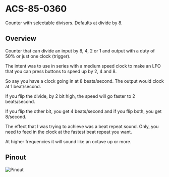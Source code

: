 # ACS-85-0360

Counter with selectable divisors.  Defaults at divide by 8.

## Overview

Counter that can divide an input by 8, 4, 2 or 1 and output with a duty of 50% or just one clock (trigger).

The intent was to use in series with a medium speed clock to make an LFO that you can press buttons to speed up by 2, 4 and 8.

So say you have a clock going in at 8 beats/second.
The output would clock at 1 beat/second.

If you flip the divide, by 2 bit high, the speed will go faster
to 2 beats/second.

If you flip the other bit, you get 4 beats/second and if you
flip both, you get 8/second.

The effect that I was trying to achieve was a beat repeat sound.
Only, you need to feed in the clock at the fastest beat repeat you want.

At higher frequencies it will sound like an octave up or more.

## Pinout

![Pinout](https://github.com/robstave/ArduinoComponentSketches/blob/master/ACS-85%20ATTiny85%20sketches/ACS-85-0360/images/acs-85-0360.png)







